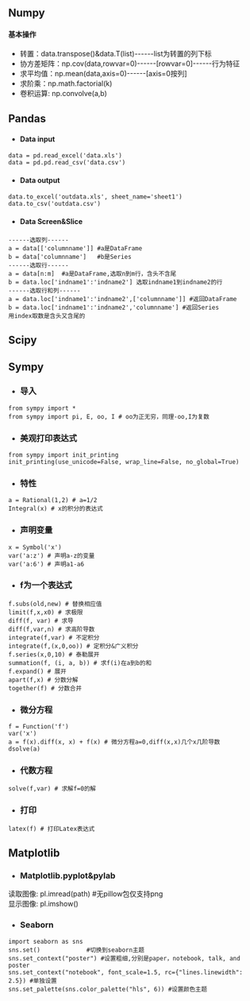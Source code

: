 
## Numpy
#### 基本操作
* 转置：data.transpose()&data.T(list)------list为转置的列下标
* 协方差矩阵：np.cov(data,rowvar=0)------[rowvar=0]------行为特征
* 求平均值：np.mean(data,axis=0)------[axis=0按列]
* 求阶乘：np.math.factorial(k)
* 卷积运算: np.convolve(a,b)

## Pandas
* #### Data input
```
data = pd.read_excel('data.xls')
data = pd.pd.read_csv('data.csv')
```
* #### Data output
```
data.to_excel('outdata.xls', sheet_name='sheet1')
data.to_csv('outdata.csv')
```
* #### Data Screen&Slice
```
------选取列------
a = data[['columnname']] #a是DataFrame
b = data['columnname']   #b是Series
------选取行------
a = data[n:m]  #a是DataFrame,选取n到m行，含头不含尾
b = data.loc['indname1':'indname2'] 选取indname1到indname2的行
------选取行和列------
a = data.loc['indname1':'indname2',['columnname']] #返回DataFrame  
b = data.loc['indname1':'indname2','columnname'] #返回Series
用index取数是含头又含尾的
```

## Scipy

## Sympy
* ### 导入
```
from sympy import *
from sympy import pi, E, oo, I # oo为正无穷，同理-oo,I为复数
```
* ### 美观打印表达式
```
from sympy import init_printing
init_printing(use_unicode=False, wrap_line=False, no_global=True)
```
* ### 特性
```
a = Rational(1,2) # a=1/2
Integral(x) # x的积分的表达式
```
* ### 声明变量
```
x = Symbol('x')
var('a:z') # 声明a-z的变量
var('a:6') # 声明a1-a6
```
* ### f为一个表达式
```
f.subs(old,new) # 替换相应值
limit(f,x,x0) # 求极限
diff(f, var) # 求导
diff(f,var,n) # 求高阶导数
integrate(f,var) # 不定积分
integrate(f,(x,0,oo)) # 定积分&广义积分
f.series(x,0,10) # 泰勒展开
summation(f, (i, a, b)) # 求f(i)在a到b的和
f.expand() # 展开
apart(f,x) # 分数分解
together(f) # 分数合并
```
* ### 微分方程
```
f = Function('f')
var('x')
a = f(x).diff(x, x) + f(x) # 微分方程a=0,diff(x,x)几个x几阶导数
dsolve(a)
```
* ### 代数方程
```
solve(f,var) # 求解f=0的解
```
* ### 打印
```
latex(f) # 打印Latex表达式
```

## Matplotlib
* ### Matplotlib.pyplot&pylab
读取图像: pl.imread(path) #无pillow包仅支持png  
显示图像: pl.imshow()

* ### Seaborn
```
import seaborn as sns
sns.set()             #切换到seaborn主题
sns.set_context("poster") #设置粗细,分别是paper，notebook, talk, and poster
sns.set_context("notebook", font_scale=1.5, rc={"lines.linewidth": 2.5}) #单独设置
sns.set_palette(sns.color_palette("hls", 6)) #设置颜色主题
```

